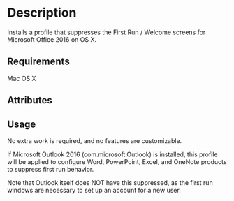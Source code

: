 Description
==================
Installs a profile that suppresses the First Run / Welcome screens for Microsoft Office 2016 on OS X.

Requirements
-----------
Mac OS X

Attributes
----------

Usage
-----
No extra work is required, and no features are customizable.

If Microsoft Outlook 2016 (com.microsoft.Outlook) is installed, this profile will be applied to configure Word, PowerPoint, Excel, and OneNote products to suppress first run behavior.

Note that Outlook itself does NOT have this suppressed, as the first run windows are necessary to set up an account for a new user.

